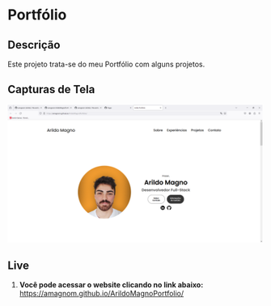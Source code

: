 # Portfólio


## Descrição

Este projeto trata-se do meu Portfólio com alguns projetos.

## Capturas de Tela

![Tela Inicial](https://github.com/amagnom/ArildoMagnoPortfolio/blob/main/tela_inicial.PNG)

## Live

1. **Você pode acessar o website clicando no link abaixo:** <br> 
   https://amagnom.github.io/ArildoMagnoPortfolio/



